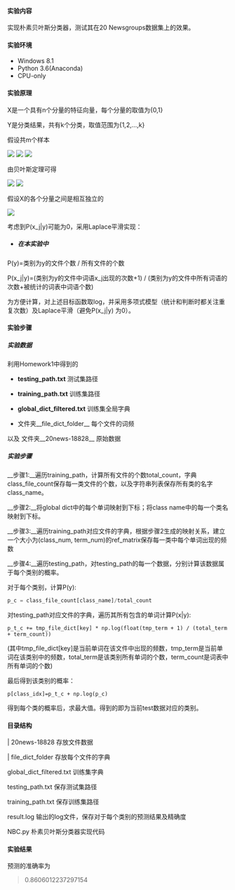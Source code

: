 #### 实验内容

实现朴素贝叶斯分类器，测试其在20 Newsgroups数据集上的效果。

#### 实验环境

- Windows 8.1
- Python 3.6(Anaconda)
- CPU-only

#### 实验原理

X是一个具有n个分量的特征向量，每个分量的取值为{0,1}

Y是分类结果，共有k个分类，取值范围为{1,2,...,k}

假设共m个样本

<img src="http://latex.codecogs.com/gif.latex?X\in<x_1, x_2,...,x_n> x_j \in \lbrace 0, 1\rbrace" />

<img src="http://latex.codecogs.com/gif.latex?Y\in \lbrace 1,2,...,k\rbrace" />

<img src="http://latex.codecogs.com/gif.latex?\mathop{argmax}\limits_{y\in Y}P(Y=y^{(i)}|X=x^{(i)})" />

由贝叶斯定理可得

<img src="http://latex.codecogs.com/gif.latex?上式=>\mathop{argmax}\limits_{y\in Y}\frac{P(x|y)P(y)}{P(x)}=>\mathop{argmax}\limits_{y\in Y}P(x|y)P(y)" />

<img src="http://latex.codecogs.com/gif.latex?=>\mathop{argmax}\limits_{y\in Y}P(x_1,x_2,...,x_k|y)P(y)" />

假设X的各个分量之间是相互独立的

<img src="http://latex.codecogs.com/gif.latex?上式=>\mathop{argmax}\limits_{y\in Y}\prod_{j=1}^{k}P(x_j|y)P(y)" />

考虑到P(x_j|y)可能为0，采用Laplace平滑实现：



+ ##### 在本实验中

P(y)=类别为y的文件个数 / 所有文件的个数

P(x_j|y)=(类别为y的文件中词语x_j出现的次数+1) / (类别为y的文件中所有词语的次数+被统计的词表中词语个数)

为方便计算，对上述目标函数取log，并采用多项式模型（统计和判断时都关注重复次数）及Laplace平滑（避免P(x_j|y) 为0）。

#### 实验步骤

##### 实验数据

利用Homework1中得到的 

+ __testing_path.txt__  测试集路径

+ __training_path.txt__  训练集路径

+ __global_dict_filtered.txt__ 训练集全局字典

+ 文件夹__file_dict_folder__ 每个文件的词频

以及 文件夹__20news-18828__ 原始数据

##### 实验步骤

__步骤1:__遍历training_path，计算所有文件的个数total_count，字典 class_file_count保存每一类文件的个数，以及字符串列表保存所有类的名字class_name。

__步骤2:__将global dict中的每个单词映射到下标；将class name中的每一个类名映射到下标。

__步骤3:__遍历training_path对应文件的字典，根据步骤2生成的映射关系，建立一个大小为(class_num, term_num)的ref_matrix保存每一类中每个单词出现的频数

__步骤4:__遍历testing_path，对testing_path的每一个数据，分别计算该数据属于每个类别的概率。

对于每个类别，计算P(y):

~~~python
p_c = class_file_count[class_name]/total_count
~~~

对testing_path对应文件的字典，遍历其所有包含的单词计算P(x|y):

~~~
p_t_c += tmp_file_dict[key] * np.log(float(tmp_term + 1) / (total_term + term_count))
~~~

(其中tmp_file_dict[key]是当前单词在该文件中出现的频数，tmp_term是当前单词在该类别中的频数，total_term是该类别所有单词的个数，term_count是词表中所有单词的个数)

最后得到该类别的概率：

~~~
p[class_idx]=p_t_c + np.log(p_c)
~~~

得到每个类的概率后，求最大值。得到的即为当前test数据对应的类别。

#### 目录结构

| 20news-18828   存放文件数据

| file_dict_folder   存放每个文件的字典

global_dict_filtered.txt   训练集字典

testing_path.txt   保存测试集路径

training_path.txt   保存训练集路径

result.log 输出的log文件，保存对于每个类别的预测结果及精确度

NBC.py 朴素贝叶斯分类器实现代码

#### 实验结果

预测的准确率为

> 0.8606012237297154

